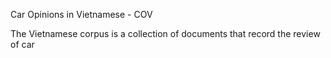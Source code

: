 Car Opinions in Vietnamese - COV

The Vietnamese corpus is a collection of documents that record the review of car
